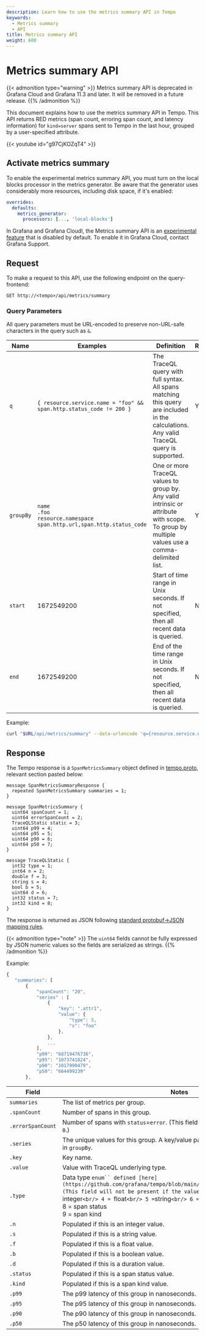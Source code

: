 ```yaml
---
description: Learn how to use the metrics summary API in Tempo
keywords:
  - Metrics summary
  - API
title: Metrics summary API
weight: 600
---
```


# Metrics summary API

{{< admonition type="warning" >}}
Metrics summary API is deprecated in Grafana Cloud and Grafana 11.3 and later.
It will be removed in a future release.
{{% /admonition %}}

This document explains how to use the metrics summary API in Tempo.
This API returns RED metrics (span count, erroring span count, and latency information) for `kind=server` spans sent to Tempo in the last hour, grouped by a user-specified attribute.

{{< youtube id="g97CjKOZqT4" >}}

## Activate metrics summary

To enable the experimental metrics summary API, you must turn on the local blocks processor in the metrics generator.
Be aware that the generator uses considerably more resources, including disk space, if it's enabled:

```yaml
overrides:
  defaults:
    metrics_generator:
      processors: [..., 'local-blocks']
```

In Grafana and Grafana Cloudl, the Metrics summary API is an [experimental feature](https://grafana.com/docs/release-life-cycle/) that is disabled by default.
To enable it in Grafana Cloud, contact Grafana Support.

## Request

To make a request to this API, use the following endpoint on the query-frontend:

```
GET http://<tempo>/api/metrics/summary
```

### Query Parameters

All query parameters must be URL-encoded to preserve non-URL-safe characters in the query such as `&`.

| Name      | Examples                                                                                         | Definition                                                                                                                                | Required? |
| --------- | ------------------------------------------------------------------------------------------------ | ----------------------------------------------------------------------------------------------------------------------------------------- | --------- |
| `q`       | `{ resource.service.name = "foo" && span.http.status_code != 200 }`                              | The TraceQL query with full syntax. All spans matching this query are included in the calculations. Any valid TraceQL query is supported. | Yes       |
| `groupBy` | `name` <br /> `.foo` <br/> `resource.namespace` <br/> `span.http.url,span.http.status_code` <br> | One or more TraceQL values to group by. Any valid intrinsic or attribute with scope. To group by multiple values use a comma-delimited list.   | Yes       |
| `start `  | 1672549200                                                                                       | Start of time range in Unix seconds. If not specified, then all recent data is queried.                                                  | No        |
| `end`     | 1672549200                                                                                       | End of the time range in Unix seconds. If not specified, then all recent data is queried.                                                | No        |

Example:

```bash
curl "$URL/api/metrics/summary" --data-urlencode 'q={resource.service.name="checkout-service"}' --data-urlencode 'groupBy=name'
```

## Response

The Tempo response is a `SpanMetricsSummary` object defined in [tempo.proto](https://github.com/grafana/tempo/blob/main/pkg/tempopb/tempo.proto#L234), relevant section pasted below:

```
message SpanMetricsSummaryResponse {
  repeated SpanMetricsSummary summaries = 1;
}

message SpanMetricsSummary {
  uint64 spanCount = 1;
  uint64 errorSpanCount = 2;
  TraceQLStatic static = 3;
  uint64 p99 = 4;
  uint64 p95 = 5;
  uint64 p90 = 6;
  uint64 p50 = 7;
}

message TraceQLStatic {
  int32 type = 1;
  int64 n = 2;
  double f = 3;
  string s = 4;
  bool b = 5;
  uint64 d = 6;
  int32 status = 7;
  int32 kind = 8;
}

```

The response is returned as JSON following [standard protobuf->JSON mapping rules](https://protobuf.dev/programming-guides/proto3/#json).

{{< admonition type="note" >}}
The `uint64` fields cannot be fully expressed by JSON numeric values so the fields are serialized as strings.
{{% /admonition %}}

Example:

```javascript
{
   "summaries": [
       {
           "spanCount": "20",
           "series" : [
               {
                   "key": ".attr1",
                   "value": {
                       "type": 5,
                       "s": "foo"
                   },
               },
               ...
           ],
           "p99": "68719476736",
           "p95": "1073741824",
           "p90": "1017990479",
           "p50": "664499239"
       },
```

| Field             | Notes                                                                                                                                                                                                                                                                                               |
| ----------------- | --------------------------------------------------------------------------------------------------------------------------------------------------------------------------------------------------------------------------------------------------------------------------------------------------- |
| `summaries`       | The list of metrics per group.                                                                                                                                                                                                                                                                     |
| `.spanCount`      | Number of spans in this group.                                                                                                                                                                                                                                                                     |
| `.errorSpanCount` | Number of spans with `status`=`error`. (This field will not be present if the value is `0`.)                                                                                                                                                                                                        |
| `.series`         | The unique values for this group. A key/value pair will be returned for each entry in `groupBy`.                                                                                                                                                                                                   |
| `.key`            | Key name.                                                                                                                                                                                                                                                                                          |
| `.value`          | Value with TraceQL underlying type.                                                                                                                                                                                                                                                                |
| `.type`           | Data type `enum`` defined [here](https://github.com/grafana/tempo/blob/main/pkg/traceql/enum_statics.go#L8) (This field will not be present if the value is `0`.) <br/>0 = `nil`<br/>3 = `integer`<br/> 4 = `float` <br/> 5 = `string`<br/> 6 = `bool`<br/> 7 = `duration`<br/> 8 = span status<br/> 9 = span kind |
| `.n`              | Populated if this is an integer value.                                                                                                                                                                                                                                                             |
| `.s`              | Populated if this is a string value.                                                                                                                                                                                                                                                               |
| `.f`              | Populated if this is a float value.                                                                                                                                                                                                                                                                |
| `.b`              | Populated if this is a boolean value.                                                                                                                                                                                                                                                              |
| `.d`              | Populated if this is a duration value.                                                                                                                                                                                                                                                             |
| `.status`         | Populated if this is a span status value.                                                                                                                                                                                                                                                          |
| `.kind`           | Populated if this is a span kind value.                                                                                                                                                                                                                                                            |
| `.p99`            | The p99 latency of this group in nanoseconds.                                                                                                                                                                                                                                                      |
| `.p95`            | The p95 latency of this group in nanoseconds.                                                                                                                                                                                                                                                      |
| `.p90`            | The p90 latency of this group in nanoseconds.                                                                                                                                                                                                                                                      |
| `.p50`            | The p50 latency of this group in nanoseconds.                                                                                                                                                                                                                                                      |
